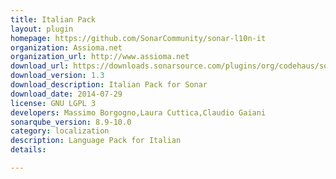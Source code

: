 ```yaml
---
title: Italian Pack
layout: plugin
homepage: https://github.com/SonarCommunity/sonar-l10n-it
organization: Assioma.net
organization_url: http://www.assioma.net
download_url: https://downloads.sonarsource.com/plugins/org/codehaus/sonar-plugins/l10n/sonar-l10n-it-plugin/1.3/sonar-l10n-it-plugin-1.3.jar
download_version: 1.3
download_description: Italian Pack for Sonar
download_date: 2014-07-29
license: GNU LGPL 3
developers: Massimo Borgogno,Laura Cuttica,Claudio Gaiani
sonarqube_version: 8.9-10.0
category: localization
description: Language Pack for Italian
details: 

---
```

